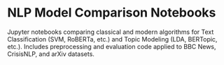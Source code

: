 # NLP Model Comparison Notebooks

Jupyter notebooks comparing classical and modern algorithms for Text Classification (SVM, RoBERTa, etc.) and Topic Modeling (LDA, BERTopic, etc.). Includes preprocessing and evaluation code applied to BBC News, CrisisNLP, and arXiv datasets.
